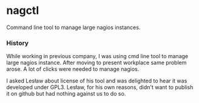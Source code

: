 nagctl
=======

Command line tool to manage large nagios instances. 

### History
While working in previous company, I was using cmd line tool to manage large nagios instance. 
After moving to present workplace same problem arose. A lot of clicks were needed to manage nagios. 

I asked Lesław about license of his tool and was delighted to hear it was developed under GPL3. 
Lesław, for his own reasons, didn't want to publish it on github but had nothing against us to do so. 


